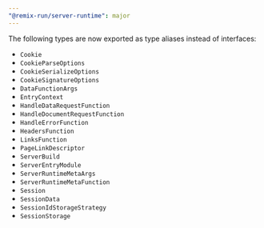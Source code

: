 ```yaml
---
"@remix-run/server-runtime": major
---
```


The following types are now exported as type aliases instead of interfaces:

- `Cookie`
- `CookieParseOptions`
- `CookieSerializeOptions`
- `CookieSignatureOptions`
- `DataFunctionArgs`
- `EntryContext`
- `HandleDataRequestFunction`
- `HandleDocumentRequestFunction`
- `HandleErrorFunction`
- `HeadersFunction`
- `LinksFunction`
- `PageLinkDescriptor`
- `ServerBuild`
- `ServerEntryModule`
- `ServerRuntimeMetaArgs`
- `ServerRuntimeMetaFunction`
- `Session`
- `SessionData`
- `SessionIdStorageStrategy`
- `SessionStorage`
